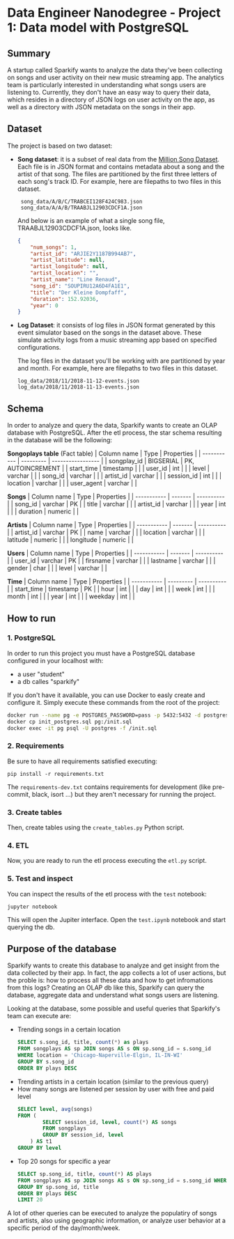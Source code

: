 # Data Engineer Nanodegree - Project 1: Data model with PostgreSQL

## Summary

A startup called Sparkify wants to analyze the data they've been collecting on songs and user activity on their new music streaming app. The analytics team is particularly interested in understanding what songs users are listening to. Currently, they don't have an easy way to query their data, which resides in a directory of JSON logs on user activity on the app, as well as a directory with JSON metadata on the songs in their app.

## Dataset

The project is based on two dataset:
- **Song dataset**: it is a subset of real data from the [Million Song Dataset](https://labrosa.ee.columbia.edu/millionsong/). Each file is in JSON format and contains metadata about a song and the artist of that song. The files are partitioned by the first three letters of each song's track ID. For example, here are filepaths to two files in this dataset.

   ```
    song_data/A/B/C/TRABCEI128F424C983.json
    song_data/A/A/B/TRAABJL12903CDCF1A.json
   ```
    And below is an example of what a single song file, TRAABJL12903CDCF1A.json, looks like.

    ```json
    {
        "num_songs": 1,
        "artist_id": "ARJIE2Y1187B994AB7",
        "artist_latitude": null,
        "artist_longitude": null,
        "artist_location": "",
        "artist_name": "Line Renaud",
        "song_id": "SOUPIRU12A6D4FA1E1",
        "title": "Der Kleine Dompfaff",
        "duration": 152.92036,
        "year": 0
    }
    ```

- **Log Dataset**: it consists of log files in JSON format generated by this event simulator based on the songs in the dataset above. These simulate activity logs from a music streaming app based on specified configurations.

    The log files in the dataset you'll be working with are partitioned by year and month. For example, here are filepaths to two files in this dataset.

    ```
    log_data/2018/11/2018-11-12-events.json
    log_data/2018/11/2018-11-13-events.json
    ```

## Schema
In order to analyze and query the data, Sparkify wants to create an OLAP database with PostgreSQL. After the etl process, the star schema resulting in the database will be the following:

**Songoplays table** (Fact table)
| Column name | Type      | Properties        |
| ----------- | --------- | ----------------- |
| songplay_id | BIGSERIAL | PK, AUTOINCREMENT |
| start_time  | timestamp |                   |
| user_id     | int       |                   |
| level       | varchar   |                   |
| song_id     | varchar   |                   |
| artist_id   | varchar   |                   |
| session_id  | int       |                   |
| location    | varchar   |                   |
| user_agent  | varchar   |                   |

**Songs**
| Column name | Type    | Properties |
| ----------- | ------- | ---------- |
| song_id     | varchar | PK         |
| title       | varchar |            |
| artist_id   | varchar |            |
| year        | int     |            |
| duration    | numeric |            |

**Artists**
| Column name | Type    | Properties |
| ----------- | ------- | ---------- |
| artist_id   | varchar | PK         |
| name        | varchar |            |
| location    | varchar |            |
| latitude    | numeric |            |
| longitude   | numeric |            |

**Users**
| Column name | Type    | Properties |
| ----------- | ------- | ---------- |
| user_id     | varchar | PK         |
| firsname    | varchar |            |
| lastname    | varchar |            |
| gender      | char    |            |
| level       | varchar |            |

**Time**
| Column name | Type      | Properties |
| ----------- | --------- | ---------- |
| start_time  | timestamp | PK         |
| hour        | int       |            |
| day         | int       |            |
| week        | int       |            |
| month       | int       |            |
| year        | int       |            |
| weekday     | int       |            |


## How to run

### 1. PostgreSQL
In order to run this project you must have a PostgreSQL database configured in your localhost with:
- a user "student"
- a db calles "sparkify"

If you don't have it available, you can use Docker to easly create and configure it. Simply execute these commands from the root of the project:
```bash
docker run --name pg -e POSTGRES_PASSWORD=pass -p 5432:5432 -d postgres
docker cp init_postgres.sql pg:/init.sql
docker exec -it pg psql -U postgres -f /init.sql
```
### 2. Requirements
Be sure to have all requirements satisfied executing:
```
pip install -r requirements.txt
```

The `requirements-dev.txt` contains requirements for development (like pre-commit, black, isort ...) but they aren't necessary for running the project.

### 3. Create tables
Then, create tables using the `create_tables.py` Python script.

### 4. ETL
Now, you are ready to run the etl process executing the `etl.py` script.

### 5. Test and inspect

You can inspect the results of the etl process with the `test` notebook:
```
jupyter notebook
```
This will open the Jupiter interface. Open the `test.ipynb` notebook and start querying the db.


## Purpose of the database

Sparkify wants to create this database to analyze and get insight from the data collected by their app. In fact, the app collects a lot of user actions, but the proble is: how to process all these data and how to get infromations from this logs? Creating an OLAP db like this, Sparkify can query the database, aggregate data and understand what songs users are listening.

Looking at the database, some possible and useful queries that Sparkify's team can execute are:
- Trending songs in a certain location
    ```SQL
    SELECT s.song_id, title, count(*) as plays
    FROM songplays AS sp JOIN songs AS s ON sp.song_id = s.song_id
    WHERE location = 'Chicago-Naperville-Elgin, IL-IN-WI'
    GROUP BY s.song_id
    ORDER BY plays DESC
    ```
- Trending artists in a certain location (similar to the previous query)
- How many songs are listened per session by user with free and paid level
    ```sql
    SELECT level, avg(songs)
    FROM (
            SELECT session_id, level, count(*) AS songs
            FROM songplays
            GROUP BY session_id, level
        ) AS t1
    GROUP BY level
    ```
- Top 20 songs for specific a year
  ```sql
  SELECT sp.song_id, title, count(*) AS plays
  FROM songplays AS sp JOIN songs AS s ON sp.song_id = s.song_id WHERE year = 2019
  GROUP BY sp.song_id, title
  ORDER BY plays DESC
  LIMIT 20

  ```

A lot of other queries can be executed to analyze the populatiry of songs and artists, also using geographic information, or analyze user behavior at a specific period of the day/month/week.
